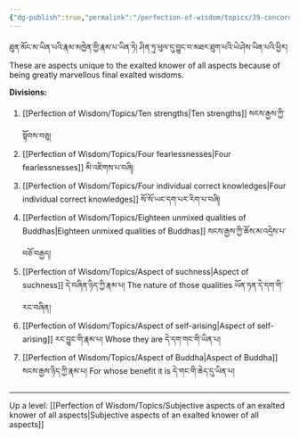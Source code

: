 ```yaml
---
{"dg-publish":true,"permalink":"/perfection-of-wisdom/topics/39-concordant-with-those-possessed-by-arya-buddhas/"}
---
```


ཐུན་མོང་མ་ཡིན་པའི་རྣམ་མཁྱེན་གྱི་རྣམ་པ་ཡིན་ཏེ། ཤིན་ཏུ་ཕུལ་དུ་བྱུང་བ་མཐར་ཐུག་པའི་ཡེ་ཤེས་ཡིན་པའི་ཕྱིར།
These are aspects unique to the exalted knower of all aspects because of being greatly marvellous final exalted wisdoms.

**Divisions:**
1. [[Perfection of Wisdom/Topics/Ten strengths\|Ten strengths]] སངས་རྒྱས་ཀྱི་སྟོབས་བཅུ།
2. [[Perfection of Wisdom/Topics/Four fearlessnesses\|Four fearlessnesses]] མི་འཇིགས་པ་བཞི།
3. [[Perfection of Wisdom/Topics/Four individual correct knowledges\|Four individual correct knowledges]] སོ་སོ་ཡང་དག་པར་རིག་པ་བཞི།
4. [[Perfection of Wisdom/Topics/Eighteen unmixed qualities of Buddhas\|Eighteen unmixed qualities of Buddhas]] སངས་རྒྱས་ཀྱི་ཆོས་མ་འདྲེས་པ་བཅོ་བརྒྱད།
5. [[Perfection of Wisdom/Topics/Aspect of suchness\|Aspect of suchness]] དེ་བཞིན་ཉིད་ཀྱི་རྣམ་པ།
   The nature of those qualities ཡོན་ཏན་དེ་དག་གི་རང་བཞིན།
6. [[Perfection of Wisdom/Topics/Aspect of self-arising\|Aspect of self-arising]] རང་བྱུང་གི་རྣམ་པ།
   Whose they are དེ་དག་གང་གི་ཡིན་པ།
7. [[Perfection of Wisdom/Topics/Aspect of Buddha\|Aspect of Buddha]] སངས་རྒྱས་ཉིད་ཀྱི་རྣམ་པ།
   For whose benefit it is དེ་གང་གི་ཆེད་དུ་ཡིན་པ།


---
Up a level: [[Perfection of Wisdom/Topics/Subjective aspects of an exalted knower of all aspects\|Subjective aspects of an exalted knower of all aspects]]